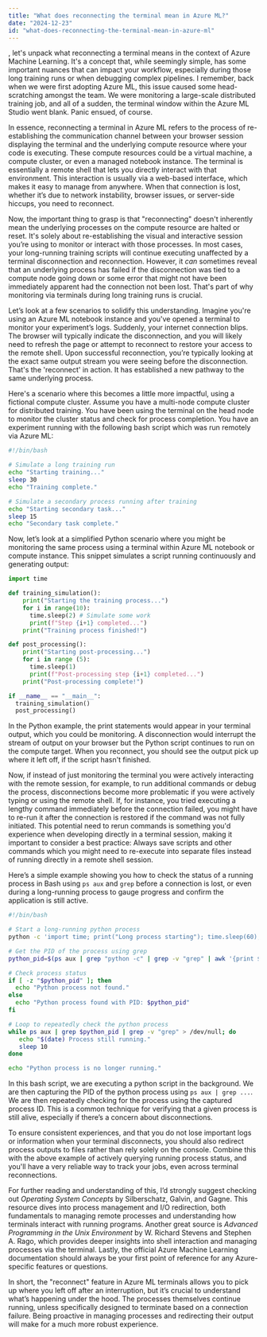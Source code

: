 ```yaml
---
title: "What does reconnecting the terminal mean in Azure ML?"
date: "2024-12-23"
id: "what-does-reconnecting-the-terminal-mean-in-azure-ml"
---
```


, let's unpack what reconnecting a terminal means in the context of Azure Machine Learning. It's a concept that, while seemingly simple, has some important nuances that can impact your workflow, especially during those long training runs or when debugging complex pipelines. I remember, back when we were first adopting Azure ML, this issue caused some head-scratching amongst the team. We were monitoring a large-scale distributed training job, and all of a sudden, the terminal window within the Azure ML Studio went blank. Panic ensued, of course.

In essence, reconnecting a terminal in Azure ML refers to the process of re-establishing the communication channel between your browser session displaying the terminal and the underlying compute resource where your code is executing. These compute resources could be a virtual machine, a compute cluster, or even a managed notebook instance. The terminal is essentially a remote shell that lets you directly interact with that environment. This interaction is usually via a web-based interface, which makes it easy to manage from anywhere. When that connection is lost, whether it’s due to network instability, browser issues, or server-side hiccups, you need to reconnect.

Now, the important thing to grasp is that "reconnecting" doesn't inherently mean the underlying processes on the compute resource are halted or reset. It's solely about re-establishing the visual and interactive session you’re using to monitor or interact with those processes. In most cases, your long-running training scripts will continue executing unaffected by a terminal disconnection and reconnection. However, it *can* sometimes reveal that an underlying process has failed if the disconnection was tied to a compute node going down or some error that might not have been immediately apparent had the connection not been lost. That's part of why monitoring via terminals during long training runs is crucial.

Let’s look at a few scenarios to solidify this understanding. Imagine you're using an Azure ML notebook instance and you've opened a terminal to monitor your experiment’s logs. Suddenly, your internet connection blips. The browser will typically indicate the disconnection, and you will likely need to refresh the page or attempt to reconnect to restore your access to the remote shell. Upon successful reconnection, you’re typically looking at the exact same output stream you were seeing before the disconnection. That's the 'reconnect' in action. It has established a new pathway to the same underlying process.

Here's a scenario where this becomes a little more impactful, using a fictional compute cluster. Assume you have a multi-node compute cluster for distributed training. You have been using the terminal on the head node to monitor the cluster status and check for process completion. You have an experiment running with the following bash script which was run remotely via Azure ML:

```bash
#!/bin/bash

# Simulate a long training run
echo "Starting training..."
sleep 30
echo "Training complete."

# Simulate a secondary process running after training
echo "Starting secondary task..."
sleep 15
echo "Secondary task complete."
```

Now, let’s look at a simplified Python scenario where you might be monitoring the same process using a terminal within Azure ML notebook or compute instance. This snippet simulates a script running continuously and generating output:

```python
import time

def training_simulation():
    print("Starting the training process...")
    for i in range(10):
      time.sleep(2) # Simulate some work
      print(f"Step {i+1} completed...")
    print("Training process finished!")

def post_processing():
    print("Starting post-processing...")
    for i in range (5):
      time.sleep(1)
      print(f"Post-processing step {i+1} completed...")
    print("Post-processing complete!")

if __name__ == "__main__":
  training_simulation()
  post_processing()

```

In the Python example, the print statements would appear in your terminal output, which you could be monitoring. A disconnection would interrupt the stream of output on your browser but the Python script continues to run on the compute target. When you reconnect, you should see the output pick up where it left off, if the script hasn't finished.

Now, if instead of just monitoring the terminal you were actively interacting with the remote session, for example, to run additional commands or debug the process, disconnections become more problematic if you were actively typing or using the remote shell. If, for instance, you tried executing a lengthy command immediately before the connection failed, you might have to re-run it after the connection is restored if the command was not fully initiated. This potential need to rerun commands is something you'd experience when developing directly in a terminal session, making it important to consider a best practice: Always save scripts and other commands which you might need to re-execute into separate files instead of running directly in a remote shell session.

Here’s a simple example showing you how to check the status of a running process in Bash using `ps aux` and `grep` before a connection is lost, or even during a long-running process to gauge progress and confirm the application is still active.

```bash
#!/bin/bash

# Start a long-running python process
python -c 'import time; print("Long process starting"); time.sleep(60); print("Long process finished")' &

# Get the PID of the process using grep
python_pid=$(ps aux | grep "python -c" | grep -v "grep" | awk '{print $2}')

# Check process status
if [ -z "$python_pid" ]; then
  echo "Python process not found."
else
  echo "Python process found with PID: $python_pid"
fi

# Loop to repeatedly check the python process
while ps aux | grep $python_pid | grep -v "grep" > /dev/null; do
   echo "$(date) Process still running."
   sleep 10
done

echo "Python process is no longer running."

```

In this bash script, we are executing a python script in the background. We are then capturing the PID of the python process using `ps aux | grep ...`. We are then repeatedly checking for the process using the captured process ID. This is a common technique for verifying that a given process is still alive, especially if there’s a concern about disconnections.

To ensure consistent experiences, and that you do not lose important logs or information when your terminal disconnects, you should also redirect process outputs to files rather than rely solely on the console. Combine this with the above example of actively querying running process status, and you'll have a very reliable way to track your jobs, even across terminal reconnections.

For further reading and understanding of this, I’d strongly suggest checking out *Operating System Concepts* by Silberschatz, Galvin, and Gagne. This resource dives into process management and I/O redirection, both fundamentals to managing remote processes and understanding how terminals interact with running programs. Another great source is *Advanced Programming in the Unix Environment* by W. Richard Stevens and Stephen A. Rago, which provides deeper insights into shell interaction and managing processes via the terminal. Lastly, the official Azure Machine Learning documentation should always be your first point of reference for any Azure-specific features or questions.

In short, the "reconnect" feature in Azure ML terminals allows you to pick up where you left off after an interruption, but it’s crucial to understand what’s happening under the hood. The processes themselves continue running, unless specifically designed to terminate based on a connection failure. Being proactive in managing processes and redirecting their output will make for a much more robust experience.
